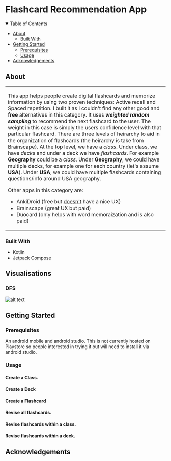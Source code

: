 # Flashcard Recommendation App

<details open="open">
<summary>Table of Contents</summary>

- [About](#about)
  - [Built With](#built-with)
- [Getting Started](#getting-started)
  - [Prerequisites](#prerequisites)
  - [Usage](#usage)
- [Acknowledgements](#acknowledgements)

</details>


## About

<table>
<tr>
<td>

This app helps people create digital flashcards and memorize information by using two proven techniques: Active recall and Spaced repetition. I built it as 
I couldn't find any other good and **free** alternatives in this category. It uses ***weighted random sampling*** to recommend the next flashcard to the user. The 
weight in this case is simply the users confidence level with that particular flashcard. There are three levels of heirarchy to aid in the organization of flashcards (the heirarchy is take from Brainscape). 
At the top level, we have a _class_. Under class, we have _decks_ and under a deck we have _flashcards_. For example **Geography** could be a _class_. Under **Geography**, 
we could have multiple decks, for example one for each country (let's assume **USA**). Under **USA**, we could have multiple flashcards containing questions/info around 
USA geography. 

Other apps in this category are:
 - AnkiDroid (free but [doesn't](https://www.google.com/imgres?q=ankidroid%20flashcards&imgurl=https%3A%2F%2Fcdn6.aptoide.com%2Fimgs%2Fb%2F2%2Fd%2Fb2d8d716f5f374cdd71a70b1931e66e7_screen.png&imgrefurl=https%3A%2F%2Fankidroid.en.aptoide.com%2Fapp&docid=hbOXchIYwGrBsM&tbnid=9xwQzcm83sHxrM&vet=12ahUKEwjy_7rGmeiJAxUqxjgGHUJZKDIQM3oFCIQBEAA..i&w=427&h=800&hcb=2&ved=2ahUKEwjy_7rGmeiJAxUqxjgGHUJZKDIQM3oFCIQBEAA) have a nice UX)
 - Brainscape (great UX but paid)
 - Duocard (only helps with word memoraization and is also paid) 

</td>
</tr>
</table>

### Built With

- Kotlin
- Jetpack Compose

## Visualisations
### DFS
![alt text](gifs/dfs.gif)

## Getting Started
### Prerequisites
An android mobile and android studio. This is not currently hosted on Playstore so people interested in trying it out will need to install it via android studio.
### Usage
#### Create a Class.

#### Create a Deck

#### Create a Flashcard

#### Revise all flashcards.

#### Revise flashcards within a class.

#### Revise flashcards within a deck.



## Acknowledgements

